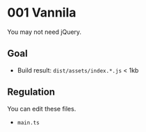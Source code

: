 # 001 Vannila

You may not need jQuery.

## Goal

- Build result: `dist/assets/index.*.js` < 1kb

## Regulation

You can edit these files.

- `main.ts`
